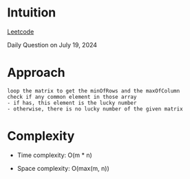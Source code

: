 # Intuition

[Leetcode](https://leetcode.com/problems/lucky-numbers-in-a-matrix)

Daily Question on July 19, 2024

# Approach

```
loop the matrix to get the minOfRows and the maxOfColumn
check if any common element in those array
- if has, this element is the lucky number
- otherwise, there is no lucky number of the given matrix
```

# Complexity

- Time complexity: O(m \* n)

- Space complexity: O(max(m, n))

